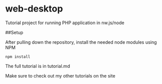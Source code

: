 # web-desktop
Tutorial project for running PHP application in nw.js/node

##Setup

After pulling down the repository, install the needed node modules using NPM

`npm install`

The full tutorial is in tutorial.md

Make sure to check out my other tutorials on the site
